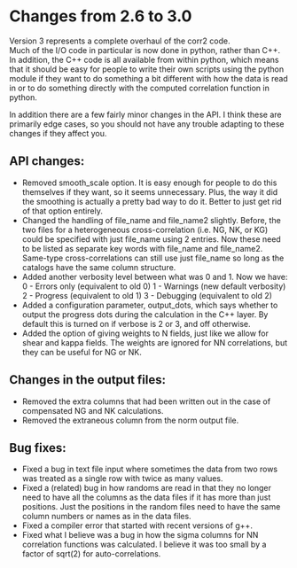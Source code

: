 Changes from 2.6 to 3.0
=======================

Version 3 represents a complete overhaul of the corr2 code.  
Much of the I/O code in particular is now done in python, rather than C++.
In addition, the C++ code is all available from within python, which means
that it should be easy for people to write their own scripts using the 
python module if they want to do something a bit different with how the 
data is read in or to do something directly with the computed correlation
function in python.

In addition there are a few fairly minor changes in the API.  I think these
are primarily edge cases, so you should not have any trouble adapting to
these changes if they affect you.

API changes:
------------

- Removed smooth_scale option.  It is easy enough for people to do this
  themselves if they want, so it seems unnecessary.  Plus, the way it
  did the smoothing is actually a pretty bad way to do it.  Better to just
  get rid of that option entirely.
- Changed the handling of file_name and file_name2 slightly.  Before, the
  two files for a heterogeneous cross-correlation (i.e. NG, NK, or KG) could
  be specified with just file_name using 2 entries.  Now these need to be
  listed as separate key words with file_name and file_name2.  Same-type
  cross-correlations can still use just file_name so long as the catalogs
  have the same column structure.
- Added another verbosity level between what was 0 and 1.  Now we have:
    0 - Errors only (equivalent to old 0)
    1 - Warnings (new default verbosity)
    2 - Progress (equivalent to old 1)
    3 - Debugging (equivalent to old 2)
- Added a configuration parameter, output_dots, which says whether to output
  the progress dots during the calculation in the C++ layer.  By default
  this is turned on if verbose is 2 or 3, and off otherwise.
- Added the option of giving weights to N fields, just like we allow for shear
  and kappa fields.  The weights are ignored for NN correlations, but they
  can be useful for NG or NK.

Changes in the output files:
----------------------------

- Removed the extra columns that had been written out in the case of
  compensated NG and NK calculations.
- Removed the extraneous <R> column from the norm output file.

Bug fixes:
----------

- Fixed a bug in text file input where sometimes the data from two rows
  was treated as a single row with twice as many values.
- Fixed a (related) bug in how randoms are read in that they no longer need
  to have all the columns as the data files if it has more than just positions.
  Just the positions in the random files need to have the same column numbers
  or names as in the data files.
- Fixed a compiler error that started with recent versions of g++.
- Fixed what I believe was a bug in how the sigma columns for NN correlation 
  functions was calculated.  I believe it was too small by a factor of sqrt(2)
  for auto-correlations.
